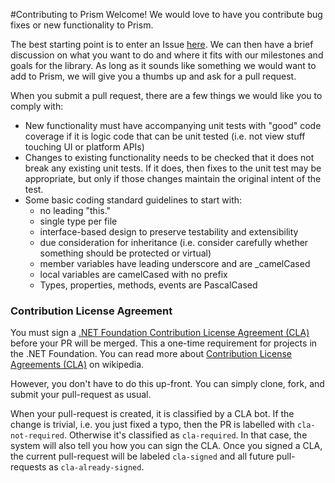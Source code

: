 #Contributing to Prism
Welcome! We would love to have you contribute bug fixes or new functionality to Prism. 

The best starting point is to enter an Issue [here](https://github.com/PrismLibrary/Prism/issues). We can then have a brief discussion on what you want to do and where it fits with our milestones and goals for the library. As long as it sounds like something we would want to add to Prism, we will give you a thumbs up and ask for a pull request.

When you submit a pull request, there are a few things we would like you to comply with:
- New functionality must have accompanying unit tests with "good" code coverage if it is logic code that can be unit tested (i.e. not view stuff touching UI or platform APIs)
- Changes to existing functionality needs to be checked that it does not break any existing unit tests. If it does, then fixes to the unit test may be appropriate, but only if those changes maintain the original intent of the test.
- Some basic coding standard guidelines to start with:
  - no leading "this."
  - single type per file
  - interface-based design to preserve testability and extensibility
  - due consideration for inheritance (i.e. consider carefully whether something should be protected or virtual)
  - member variables have leading underscore and are _camelCased
  - local variables are camelCased with no prefix
  - Types, properties, methods, events are PascalCased

### Contribution License Agreement

You must sign a [.NET Foundation Contribution License Agreement (CLA)](http://cla2.dotnetfoundation.org) before your PR will be merged. This a one-time requirement for projects in the .NET Foundation. You can read more about [Contribution License Agreements (CLA)](http://en.wikipedia.org/wiki/Contributor_License_Agreement) on wikipedia.

However, you don't have to do this up-front. You can simply clone, fork, and submit your pull-request as usual.

When your pull-request is created, it is classified by a CLA bot. If the change is trivial, i.e. you just fixed a typo, then the PR is labelled with `cla-not-required`. Otherwise it's classified as `cla-required`. In that case, the system will also tell you how you can sign the CLA. Once you signed a CLA, the current pull-request will be labeled `cla-signed` and all future pull-requests as `cla-already-signed`.